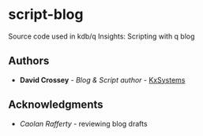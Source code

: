 # script-blog
Source code used in kdb/q Insights: Scripting with q blog

## Authors
* **David Crossey** - *Blog & Script author* - [KxSystems](https://github.com/KxSystems)

## Acknowledgments
* *Caolan Rafferty* -  reviewing blog drafts
